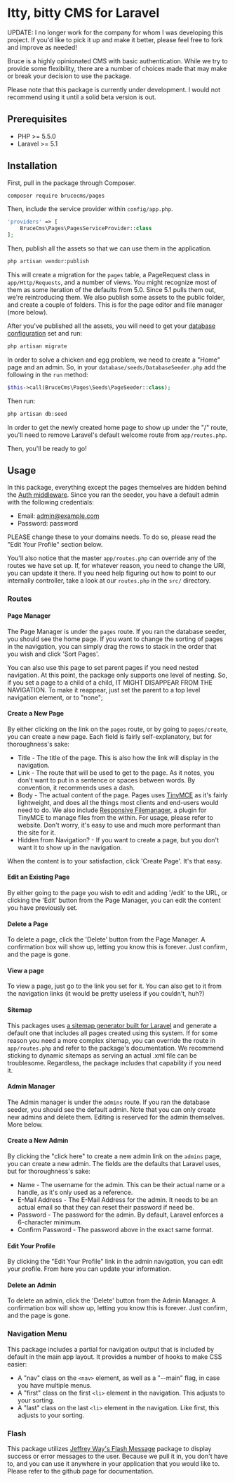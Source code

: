 # Itty, bitty CMS for Laravel

UPDATE: I no longer work for the company for whom I was developing this project. If you'd like to pick it up and make it better, please feel free to fork and improve as needed!

Bruce is a highly opinionated CMS with basic authentication. While we try to provide some flexibility, there are a number of choices made that may make or break your decision to use the package.

Please note that this package is currently under development. I would not recommend using it until a solid beta version is out.

## Prerequisites

* PHP >= 5.5.0
* Laravel >= 5.1 

## Installation

First, pull in the package through Composer.

```bash
composer require brucecms/pages
```

Then, include the service provider within `config/app.php`.

```php
'providers' => [
    BruceCms\Pages\PagesServiceProvider::class
];
```

Then, publish all the assets so that we can use them in the application.

```bash
php artisan vendor:publish
```

This will create a migration for the `pages` table, a PageRequest class in `app/Http/Requests`, and a number of views. You might recognize most of them as some iteration of the defaults from 5.0. Since 5.1 pulls them out, we're reintroducing them. We also publish some assets to the public folder, and create a couple of folders. This is for the page editor and file manager (more below).

After you've published all the assets, you will need to get your [database configuration](http://laravel.com/docs/5.1/database) set and run:

```bash
php artisan migrate
```

In order to solve a chicken and egg problem, we need to create a "Home" page and an admin. So, in your `database/seeds/DatabaseSeeder.php` add the following in the `run` method:

```php
$this->call(BruceCms\Pages\Seeds\PageSeeder::class);
```

Then run:

```bash
php artisan db:seed
```

In order to get the newly created home page to show up under the "/" route, you'll need to remove Laravel's default welcome route from `app/routes.php`.

Then, you'll be ready to go!

## Usage

In this package, everything except the pages themselves are hidden behind the [Auth middleware](http://laravel.com/docs/5.1/authentication#protecting-routes). Since you ran the seeder, you have a default admin with the following credentials:

* Email: admin@example.com
* Password: password

PLEASE change these to your domains needs. To do so, please read the "Edit Your Profile" section below.

You'll also notice that the master `app/routes.php` can override any of the routes we have set up. If, for whatever reason, you need to change the URI, you can update it there. If you need help figuring out how to point to our internally controller, take a look at our `routes.php` in the `src/` directory.

### Routes

#### Page Manager
The Page Manager is under the `pages` route. If you ran the database seeder, you should see the home page. If you want to change the sorting of pages in the navigation, you can simply drag the rows to stack in the order that you wish and click 'Sort Pages'.

You can also use this page to set parent pages if you need nested navigation. At this point, the package only supports one level of nesting. So, if you set a page to a child of a child, IT MIGHT DISAPPEAR FROM THE NAVIGATION. To make it reappear, just set the parent to a top level navigation element, or to "none";

#### Create a New Page
By either clicking on the link on the `pages` route, or by going to `pages/create`, you can create a new page. Each field is fairly self-explanatory, but for thoroughness's sake:
* Title - The title of the page. This is also how the link will display in the navigation.
* Link - The route that will be used to get to the page. As it notes, you don't want to put in a sentence or spaces between words. By convention, it recommends uses a dash.
* Body - The actual content of the page. Pages uses [TinyMCE](http://www.tinymce.com/) as it's fairly lightweight, and does all the things most clients and end-users would need to do. We also include [Responsive Filemanager](http://www.responsivefilemanager.com/), a plugin for TinyMCE to manage files from the within. For usage, please refer to website. Don't worry, it's easy to use and much more performant than the site for it.
* Hidden from Navigation? - If you want to create a page, but you don't want it to show up in the navigation.

When the content is to your satisfaction, click 'Create Page'. It's that easy.

#### Edit an Existing Page
By either going to the page you wish to edit and adding '/edit' to the URL, or clicking the 'Edit' button from the Page Manager, you can edit the content you have previously set.

#### Delete a Page
To delete a page, click the 'Delete' button from the Page Manager. A confirmation box will show up, letting you know this is forever. Just confirm, and the page is gone.

#### View a page
To view a page, just go to the link you set for it. You can also get to it from the navigation links (it would be pretty useless if you couldn't, huh?)

#### Sitemap
This packages uses [a sitemap generator built for Laravel](https://github.com/RoumenDamianoff/laravel-sitemap) and generate a default one that includes all pages created using this system. If for some reason you need a more complex sitemap, you can override the route in `app/routes.php` and refer to the package's documentation. We recommend sticking to dynamic sitemaps as serving an actual .xml file can be troublesome. Regardless, the package includes that capability if you need it.

#### Admin Manager
The Admin manager is under the `admins` route. If you ran the database seeder, you should see the default admin. Note that you can only create new admins and delete them. Editing is reserved for the admin themselves. More below.

#### Create a New Admin
By clicking the "click here" to create a new admin link on the `admins` page, you can create a new admin. The fields are the defaults that Laravel uses, but for thoroughness's sake:
* Name - The username for the admin. This can be their actual name or a handle, as it's only used as a reference.
* E-Mail Address - The E-Mail Address for the admin. It needs to be an actual email so that they can reset their password if need be.
* Password - The password for the admin. By default, Laravel enforces a 6-character minimum.
* Confirm Password - The password above in the exact same format.

#### Edit Your Profile
By clicking the "Edit Your Profile" link in the admin navigation, you can edit your profile. From here you can update your information.

#### Delete an Admin
To delete an admin, click the 'Delete' button from the Admin Manager. A confirmation box will show up, letting you know this is forever. Just confirm, and the page is gone.

### Navigation Menu
This package includes a partial for navigation output that is included by default in the main app layout. It provides a number of hooks to make CSS easier:
* A "nav" class on the `<nav>` element, as well as a "--main" flag, in case you have multiple menus.
* A "first" class on the first `<li>` element in the navigation. This adjusts to your sorting.
* A "last" class on the last `<li>` element in the navigation. Like first, this adjusts to your sorting.

### Flash

This package utilizes [Jeffrey Way's Flash Message](https://github.com/laracasts/flash) package to display success or error messages to the user. Because we pull it in, you don't have to, and you can use it anywhere in your application that you would like to. Please refer to the github page for documentation.

